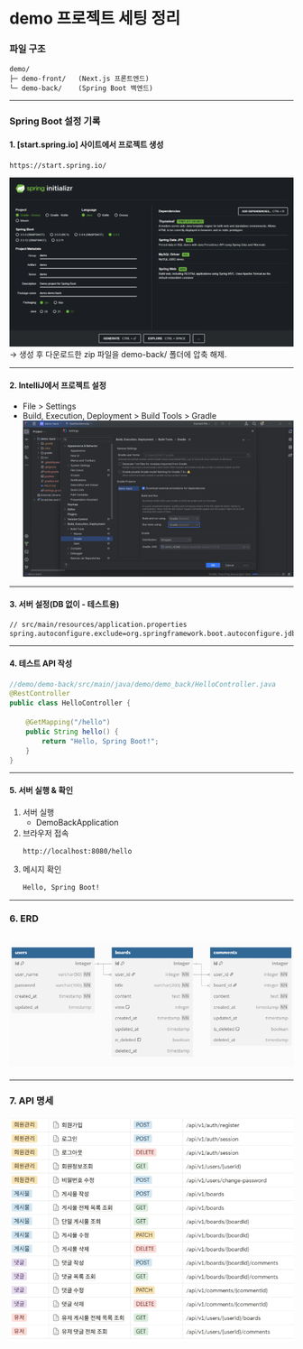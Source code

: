 # demo 프로젝트 세팅 정리

### 파일 구조

```vbnet
demo/
├─ demo-front/   (Next.js 프론트엔드)
└─ demo-back/    (Spring Boot 백엔드)

```

---
### Spring Boot 설정 기록

#### 1. [start.spring.io] 사이트에서 프로젝트 생성

```
https://start.spring.io/
```

![setting1.png](setting1.png)
→ 생성 후 다운로드한 zip 파일을 demo-back/ 폴더에 압축 해제.

---

#### 2. IntelliJ에서 프로젝트 설정

- File > Settings
- Build, Execution, Deployment > Build Tools > Gradle
  ![setting2.png](setting2.png)

---

#### 3. 서버 설정(DB 없이 - 테스트용)

```properties
// src/main/resources/application.properties
spring.autoconfigure.exclude=org.springframework.boot.autoconfigure.jdbc.DataSourceAutoConfiguration
```

---

#### 4. 테스트 API 작성

```java
//demo/demo-back/src/main/java/demo/demo_back/HelloController.java
@RestController
public class HelloController {

    @GetMapping("/hello")
    public String hello() {
        return "Hello, Spring Boot!";
    }
}
```

---

#### 5. 서버 실행 & 확인

1. 서버 실행
   - DemoBackApplication
2. 브라우저 접속
   ```
   http://localhost:8080/hello
   ```
3. 메시지 확인
   ```html
   Hello, Spring Boot!
   ```

---

### 6. ERD

## ![erd.png](erd.png)
---

### 7. API 명세

![api.png](api.png)
